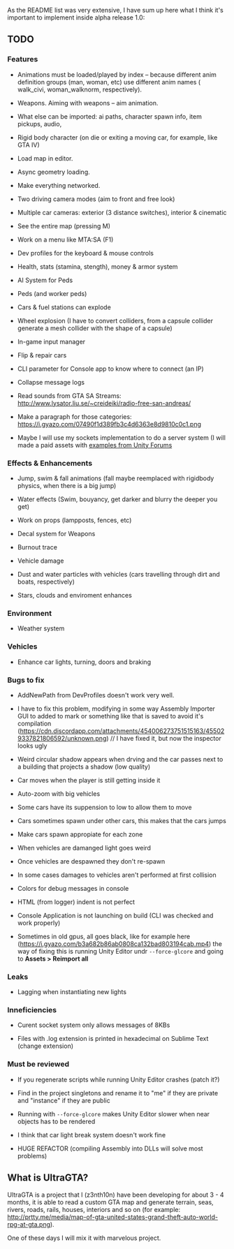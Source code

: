 As the README list was very extensive, I have sum up here what I think it's important to implement inside alpha release 1.0:

## TODO

### Features

* Animations must be loaded/played by index – because different anim definition groups (man, woman, etc) use different anim names ( walk_civi, woman_walknorm, respectively).

* Weapons. Aiming with weapons – aim animation.

* What else can be imported: ai paths, character spawn info, item pickups, audio, 

* Rigid body character (on die or exiting a moving car, for example, like GTA IV)

* Load map in editor.

* Async geometry loading.

* Make everything networked.

- Two driving camera modes (aim to front and free look)

- Multiple car cameras: exterior (3 distance switches), interior & cinematic

- See the entire map (pressing M)

- Work on a menu like MTA:SA (F1)

- Dev profiles for the keyboard & mouse controls

- Health, stats (stamina, stength), money & armor system

- AI System for Peds

- Peds (and worker peds)

- Cars & fuel stations can explode

- Wheel explosion (I have to convert colliders, from a capsule collider generate a mesh collider with the shape of a capsule)

- In-game input manager

- Flip & repair cars

- CLI parameter for Console app to know where to connect (an IP)

- Collapse message logs

- Read sounds from GTA SA Streams: http://www.lysator.liu.se/~creideiki/radio-free-san-andreas/

- Make a paragraph for those categories: https://i.gyazo.com/07490f1d389fb3c4d6363e8d9810c0c1.png

- Maybe I will use my sockets implementation to do a server system (I will made a paid assets with [examples from Unity Forums](https://github.com/ZZona-Dummies/UnityForumsMultiplayer)

### Effects & Enhancements

* Jump, swim & fall animations (fall maybe reemplaced with rigidbody physics, when there is a big jump)

* Water effects (Swim, bouyancy, get darker and blurry the deeper you get)

* Work on props (lampposts, fences, etc)

* Decal system for Weapons

* Burnout trace

* Vehicle damage

* Dust and water particles with vehicles (cars travelling through dirt and boats, respectively)

* Stars, clouds and enviroment enhances

### Environment

* Weather system

### Vehicles

* Enhance car lights, turning, doors and braking
    
### Bugs to fix

- AddNewPath from DevProfiles doesn't work very well.

- I have to fix this problem, modifying in some way Assembly Importer GUI to added to mark or something like that is saved to avoid it's compilation (https://cdn.discordapp.com/attachments/454006273751515163/455029337821806592/unknown.png) // I have fixed it, but now the inspector looks ugly

- Weird circular shadow appears when drving and the car passes next to a building that projects a shadow (low quality)

- Car moves when the player is still getting inside it

- Auto-zoom with big vehicles

- Some cars have its suppension to low to allow them to move

- Cars sometimes spawn under other cars, this makes that the cars jumps

- Make cars spawn appropiate for each zone

- When vehicles are damanged light goes weird

- Once vehicles are despawned they don't re-spawn

- In some cases damages to vehicles aren't performed at first collision

- Colors for debug messages in console

- HTML (from logger) indent is not perfect

- Console Application is not launching on build (CLI was checked and work properly)

- Sometimes in old gpus, all goes black, like for example here (https://i.gyazo.com/b3a682b86ab0808ca132bad803194cab.mp4) the way of fixing this is running Unity Editor undr `--force-glcore` and going to **Assets > Reimport all**

### Leaks

- Lagging when instantiating new lights

### Inneficiencies

- Curent socket system only allows messages of 8KBs

- Files with .log extension is printed in hexadecimal on Sublime Text (change extension)

### Must be reviewed

- If you regenerate scripts while running Unity Editor crashes (patch it?)

- Find in the project singletons and rename it to "me" if they are private and "instance" if they are public

- Running with `--force-glcore` makes Unity Editor slower when near objects has to be rendered

- I think that car light break system doesn't work fine

- HUGE REFACTOR (compiling Assembly into DLLs will solve most problems)

## What is UltraGTA?

UltraGTA is a project that I (z3nth10n) have been developing for about 3 - 4 months, it is able to read a custom GTA map and generate terrain, seas, rivers, roads, rails, houses, interiors and so on (for example: http://prtty.me/media/map-of-gta-united-states-grand-theft-auto-world-rpg-at-gta.png).

One of these days I will mix it with marvelous project.